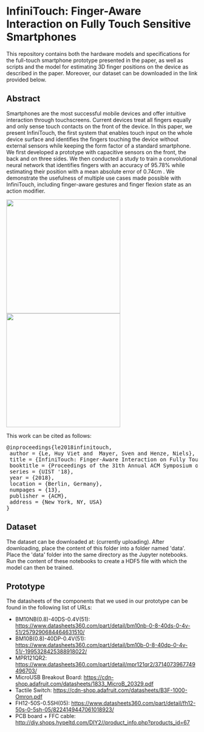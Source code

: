 # InfiniTouch: Finger-Aware Interaction on Fully Touch Sensitive Smartphones
This repository contains both the hardware models and specifications for the full-touch smartphone prototype presented in the paper, 
as well as scripts and the model for estimating 3D finger positions on the device as described in the paper. 
Moreover, our dataset can be downloaded in the link provided below.

## Abstract
Smartphones are the most successful mobile devices and offer intuitive interaction through touchscreens. Current devices
treat all fingers equally and only sense touch contacts on the front of the device. In this paper, we present InfiniTouch,
the first system that enables touch input on the whole device surface and identifies the fingers touching the device without
external sensors while keeping the form factor of a standard smartphone. We first developed a prototype with capacitive
sensors on the front, the back and on three sides. We then conducted a study to train a convolutional neural network that
identifies fingers with an accuracy of 95.78% while estimating their position with a mean absolute error of 0.74cm . We
demonstrate the usefulness of multiple use cases made possible with InfiniTouch, including finger-aware gestures and finger
flexion state as an action modifier.

<img src="https://github.com/interactionlab/InfiniTouch/blob/master/teaser_img.png?raw=true" height="300px"> <img src="https://github.com/interactionlab/InfiniTouch/blob/master/Images/Capacitive_Image.png" height="300px">


This work can be cited as follows:
<pre>
@inproceedings{le2018infinitouch,
 author = {Le, Huy Viet and  Mayer, Sven and Henze, Niels},
 title = {InfiniTouch: Finger-Aware Interaction on Fully Touch Sensitive Smartphones},
 booktitle = {Proceedings of the 31th Annual ACM Symposium on User Interface Software and Technology},
 series = {UIST '18},
 year = {2018},
 location = {Berlin, Germany},
 numpages = {13},
 publisher = {ACM},
 address = {New York, NY, USA}
} 
</pre>

## Dataset
The dataset can be downloaded at: (currently uploading). After downloading, place the content of this folder into a folder named 'data'. Place the 'data' folder into the same directory as the Jupyter notebooks. Run the content of these notebooks to create a HDF5 file with which the model can then be trained.

## Prototype
The datasheets of the components that we used in our prototype can be found in the following list of URLs:
- BM10NB(0.8)-40DS-0.4V(51): https://www.datasheets360.com/part/detail/bm10nb-0-8-40ds-0-4v-51/2579290684464631510/
- BM10B(0.8)-40DP-0.4V(51): https://www.datasheets360.com/part/detail/bm10b-0-8-40dp-0-4v-51/-1995328425388918022/
- MPR121QR2: https://www.datasheets360.com/part/detail/mpr121qr2/3714073967749496703/
- MicroUSB Breakout Board: https://cdn-shop.adafruit.com/datasheets/1833_MicroB_20329.pdf
- Tactile Switch: https://cdn-shop.adafruit.com/datasheets/B3F-1000-Omron.pdf
- FH12-50S-0.5SH(05): https://www.datasheets360.com/part/detail/fh12-50s-0-5sh-05/8224149447061018923/
- PCB board + FFC cable: http://diy.shops.hypeltd.com/DIY2//product_info.php?products_id=67
